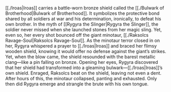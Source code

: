 [[./Iroas|Iroas]] carries a battle-worn bronze shield called the [[./Bulwark of Brotherhood|Bulwark of Brotherhood]]. It symbolizes the protective bond shared by all soldiers at war and his determination, ironically, to defeat his own brother. In the myth of [[Rygyra the Slinger|Rygyra the Slinger]], the soldier never missed when she launched stones from her magic sling. Yet, even so, her every shot bounced off the giant minotaur, [[./Raksolcs Ravage-Soul|Raksolcs Ravage-Soul]]. As the minotaur terror closed in on her, Rygyra whispered a prayer to [[./Iroas|Iroas]] and braced her flimsy wooden shield, knowing it would offer no defense against the giant’s strikes. Yet, when the blow came, the shield resounded with the barest metallic clang—like a pin falling on bronze. Opening her eyes, Rygyra discovered that her shield had transformed into a gleaming bulwark—[[./Iroas|Iroas]]’s own shield. Enraged, Raksolcs beat on the shield, leaving not even a dent. After hours of this, the minotaur collapsed, panting and exhausted. Only then did Rygyra emerge and strangle the brute with his own tongue.